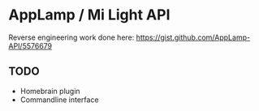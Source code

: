 AppLamp / Mi Light API
======================

Reverse engineering work done here: https://gist.github.com/AppLamp-API/5576679

## TODO

- Homebrain plugin
- Commandline interface
